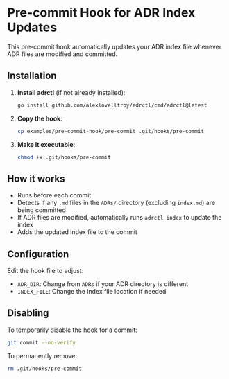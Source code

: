 # Pre-commit Hook for ADR Index Updates

This pre-commit hook automatically updates your ADR index file whenever ADR files are modified and committed.

## Installation

1. **Install adrctl** (if not already installed):
   ```bash
   go install github.com/alexlovelltroy/adrctl/cmd/adrctl@latest
   ```

2. **Copy the hook**:
   ```bash
   cp examples/pre-commit-hook/pre-commit .git/hooks/pre-commit
   ```

3. **Make it executable**:
   ```bash
   chmod +x .git/hooks/pre-commit
   ```

## How it works

- Runs before each commit
- Detects if any `.md` files in the `ADRs/` directory (excluding `index.md`) are being committed
- If ADR files are modified, automatically runs `adrctl index` to update the index
- Adds the updated index file to the commit

## Configuration

Edit the hook file to adjust:
- `ADR_DIR`: Change from `ADRs` if your ADR directory is different
- `INDEX_FILE`: Change the index file location if needed

## Disabling

To temporarily disable the hook for a commit:
```bash
git commit --no-verify
```

To permanently remove:
```bash
rm .git/hooks/pre-commit
```
